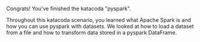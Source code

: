Congrats! You've finished the katacoda "pyspark".

Throughout this katacoda scenario, you learned what Apache Spark is and how you can use pyspark with datasets. We looked at how to load a dataset from a file and how to transform data stored in a pyspark DataFrame.
